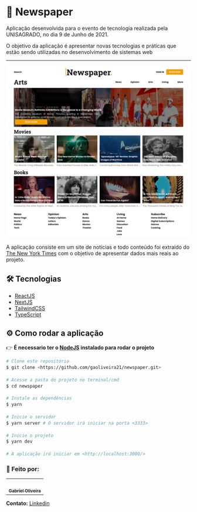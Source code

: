 # :newspaper: Newspaper

<p>
  Aplicação desenvolvida para o evento de tecnologia realizada pela UNISAGRADO, no dia 9 de Junho de 2021.
</p>
<p>
  O objetivo da aplicação é apresentar novas tecnologias e práticas que estão sendo utilizadas no desenvolvimento de sistemas web
</p>

---

<img src="./.github/newspaper.png">

A aplicação consiste em um site de notícias e todo conteúdo foi extraido do [The New York Times](https://www.nytimes.com/) com o objetivo de apresentar dados mais reais ao projeto.

## :hammer_and_wrench: Tecnologias

- [ReactJS](https://pt-br.reactjs.org/)
- [NextJS](https://nextjs.org/)
- [TailwindCSS](https://tailwindcss.com/)
- [TypeScript](https://www.typescriptlang.org/)


## :gear: Como rodar a aplicação

👉 **É necessario ter o [NodeJS](https://nodejs.org/en/) instalado para rodar o projeto**

```bash
# Clone este repositório
$ git clone <https://github.com/gaoliveira21/newspaper.git>

# Acesse a pasta do projeto no terminal/cmd
$ cd newspaper

# Instale as dependências
$ yarn

# Inicie o servidor
$ yarn server # O servidor irá iniciar na porta <3333>

# Inicie o projeto
$ yarn dev

# A aplicação irá iniciar em <http://localhost:3000/>
```

### :construction_worker: Feito por:

<table>
  <tr>
    <td align="center"><a href="https://github.com/gaoliveira21"><img style="border-radius: 50%;" src="https://github.com/gaoliveira21.png" width="100px;" alt=""/><br /><sub><b>Gabriel Oliveira</b></sub></a><br /></td>
  </tr>
</table>

**Contato:** <a href="https://www.linkedin.com/in/gabriel-jos%C3%A9-de-oliveira-633962197/">Linkedin</a>
